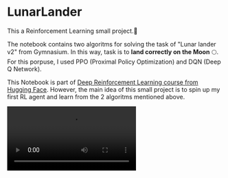 # LunarLander

This a Reinforcement Learning small project.🤖

The notebook contains two algoritms for solving the task of "Lunar lander v2" from Gymnasium. In this way, task is to **land correctly on the Moon** 🌕. For this porpuse, I used PPO (Proximal Policy Optimization) and DQN (Deep Q Network).

This Notebook is part of [Deep Reinforcement Learning course from Hugging Face](https://huggingface.co/learn/deep-rl-course/unit1/hands-on). However, the main idea of this small project is to spin up my first RL agent and learn from the 2 algoritms mentioned above.

![Video](https://huggingface.co/sb3/ppo-LunarLander-v2/resolve/main/replay.mp4)

